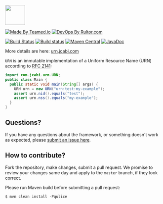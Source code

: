 <img src="http://img.jcabi.com/logo-square.svg" width="64px" height="64px" />

[![Made By Teamed.io](http://img.teamed.io/btn.svg)](http://www.teamed.io)
[![DevOps By Rultor.com](http://www.rultor.com/b/jcabi/jcabi-urn)](http://www.rultor.com/p/jcabi/jcabi-urn)

[![Build Status](https://travis-ci.org/jcabi/jcabi-urn.svg?branch=master)](https://travis-ci.org/jcabi/jcabi-urn)
[![Build status](https://ci.appveyor.com/api/projects/status/9eu1jjs99bfji7da/branch/master?svg=true)](https://ci.appveyor.com/project/yegor256/jcabi-urn/branch/master)
[![Maven Central](https://maven-badges.herokuapp.com/maven-central/com.jcabi/jcabi-urn/badge.svg)](https://maven-badges.herokuapp.com/maven-central/com.jcabi/jcabi-urn)
[![JavaDoc](https://img.shields.io/badge/javadoc-html-blue.svg)](http://www.javadoc.io/doc/com.jcabi/jcabi-urn)

More details are here: [urn.jcabi.com](http://urn.jcabi.com/index.html)

`URN` is an immutable implementation of a Uniform Resource Name (URN)
according to [RFC 2141](http://tools.ietf.org/html/rfc2141):

```java
import com.jcabi.urn.URN;
public class Main {
  public static void main(String[] args) {
    URN urn = new URN("urn:test:my-example");
    assert urn.nid().equals("test");
    assert urn.nss().equals("my-example");
  }
}
```

## Questions?

If you have any questions about the framework, or something doesn't work as expected,
please [submit an issue here](https://github.com/yegor256/jcabi/issues/new).

## How to contribute?

Fork the repository, make changes, submit a pull request.
We promise to review your changes same day and apply to
the `master` branch, if they look correct.

Please run Maven build before submitting a pull request:

```
$ mvn clean install -Pqulice
```
